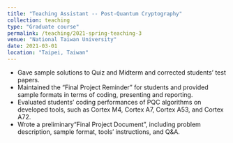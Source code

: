 ```yaml
---
title: "Teaching Assistant -- Post-Quantum Cryptography"
collection: teaching
type: "Graduate course"
permalink: /teaching/2021-spring-teaching-3
venue: "National Taiwan University"
date: 2021-03-01
location: "Taipei, Taiwan"
---
```


- Gave sample solutions to Quiz and Midterm and corrected students’ test papers.  
- Maintained the “Final Project Reminder” for students and provided sample formats in terms of coding, presenting and reporting.  
- Evaluated students’ coding performances of PQC algorithms on developed tools, such as Cortex M4, Cortex A7, Cortex A53, and Cortex A72.  
- Wrote a preliminary“Final Project Document”, including problem description, sample format, tools’ instructions, and Q&A.